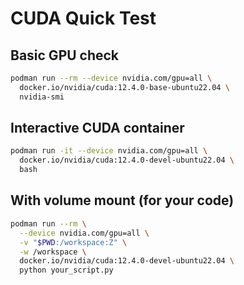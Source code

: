 # CUDA Quick Test

## Basic GPU check
```bash
podman run --rm --device nvidia.com/gpu=all \
  docker.io/nvidia/cuda:12.4.0-base-ubuntu22.04 \
  nvidia-smi
```

## Interactive CUDA container
```bash
podman run -it --device nvidia.com/gpu=all \
  docker.io/nvidia/cuda:12.4.0-devel-ubuntu22.04 \
  bash
```

## With volume mount (for your code)
```bash
podman run --rm \
  --device nvidia.com/gpu=all \
  -v "$PWD:/workspace:Z" \
  -w /workspace \
  docker.io/nvidia/cuda:12.4.0-devel-ubuntu22.04 \
  python your_script.py
```
